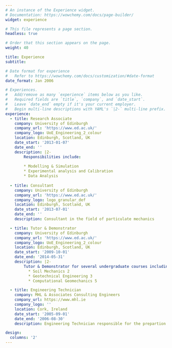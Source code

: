 ```yaml
---
# An instance of the Experience widget.
# Documentation: https://wowchemy.com/docs/page-builder/
widget: experience

# This file represents a page section.
headless: true

# Order that this section appears on the page.
weight: 40

title: Experience
subtitle:

# Date format for experience
#   Refer to https://wowchemy.com/docs/customization/#date-format
date_format: Jan 2006

# Experiences.
#   Add/remove as many `experience` items below as you like.
#   Required fields are `title`, `company`, and `date_start`.
#   Leave `date_end` empty if it's your current employer.
#   Begin multi-line descriptions with YAML's `|2-` multi-line prefix.
experience:
  - title: Research Associate
    company: University of Edinburgh
    company_url: 'https://www.ed.ac.uk/'
    company_logo: UoE_Engineering_2_colour
    location: Edinburgh, Scotland, UK
    date_start: '2013-01-07'
    date_end: ''
    description: |2-
        Responsibilities include:
        
        * Modelling & Simulation
        * Experimental analysis and Calibration
        * Data Analysis
        
  - title: Consultant
    company: University of Edinburgh
    company_url: 'https://www.ed.ac.uk/'
    company_logo: logo_granular_def
    location: Edinburgh, Scotland, UK
    date_start: '2013-07-01'
    date_end: ''
    description: Consultant in the field of particulate mechanics

  - title: Tutor & Demonstrator
    company: University of Edinburgh
    company_url: 'https://www.ed.ac.uk/'
    company_logo: UoE_Engineering_2_colour
    location: Edinburgh, Scotland, UK
    date_start: '2009-10-01'
    date_end: '2014-05-31'
    description: |2-
        Tutor & Demonstrator for several undergraduate courses including:
          * Soil Mechanics 2
          * Geotechnical Engineering 3
          * Computational Geomechanics 5

  - title: Engineering Technician
    company: MHL & Associates Consulting Engineers
    company_url: https://www.mhl.ie
    company_logo: ''
    location: Cork, Ireland
    date_start: '2005-09-01'
    date_end: '2006-08-30'
    description: Engineering Technician responsible for the prepartion of technical drawings, design calculations and project documents.

design:
  columns: '2'
---
```

